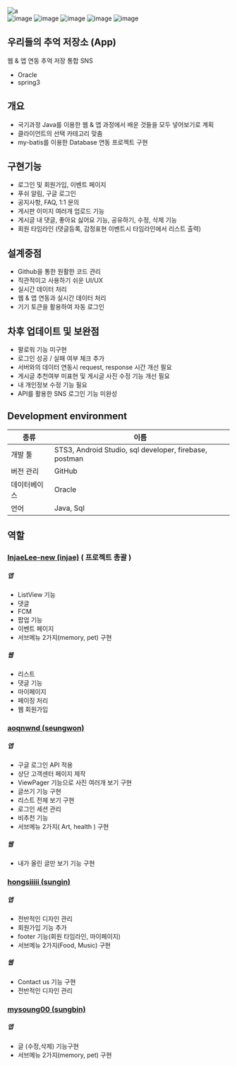 ![a](https://user-images.githubusercontent.com/71866565/109638381-4e5b1b00-7b91-11eb-9e86-3892a663f81a.PNG)<br>
![image](https://user-images.githubusercontent.com/71866565/109779240-18796d80-7c49-11eb-834e-0d57b10bbb40.png)
![image](https://user-images.githubusercontent.com/71866565/109779339-347d0f00-7c49-11eb-8009-f741ddc0f8d5.png)
![image](https://user-images.githubusercontent.com/71866565/109779104-f253cd80-7c48-11eb-8194-408ab34646ab.png)
![image](https://user-images.githubusercontent.com/71866565/112564887-67b55700-8e1f-11eb-848a-ea77f367e4e8.png)
![image](https://user-images.githubusercontent.com/71866565/112564926-756adc80-8e1f-11eb-84dd-9059ba9082bf.png)


## 우리들의 추억 저장소 (App)
웹 & 앱 연동 추억 저장 통합 SNS  
- Oracle
- spring3

## 개요
- 국기과정 Java를 이용한 웹 & 앱 과정에서 배운 것들을 모두 넣어보기로 계획
- 클라이언트의 선택 카테고리 맞춤
- my-batis를 이용한 Database 연동 프로젝트 구현

## 구현기능
- 로그인 및 회원가입, 이벤트 페이지
- 푸쉬 알림, 구글 로그인
- 공지사항, FAQ, 1:1 문의
- 게시판 이미지 여러개 업로드 기능
- 게시글 내 댓글, 좋아요 싫어요 기능, 공유하기, 수정, 삭제 기능
- 회원 타임라인 (댓글등록, 감정표현 이벤트시 타임라인에서 리스트 출력)

## 설계중점
- Github을 통한 원활한 코드 관리
- 직관적이고 사용하기 쉬운 UI/UX 
- 실시간 데이터 처리
- 웹 & 앱 연동과 실시간 데이터 처리
- 기기 토큰을 활용하여 자동 로그인

## 차후 업데이트 및 보완점
- 팔로워 기능 미구현
- 로그인 성공 / 실패 여부 체크 추가
- 서버와의 데이터 연동시 request, response 시간 개선 필요
- 게시글 추천여부 미표현 및 게시글 사진 수정 기능 개선 필요
- 내 개인정보 수정 기능 필요
- API를 활용한 SNS 로그인 기능 미완성


## Development environment

| 종류 | 이름 |
| ------ | ------ |
| 개발 툴 | STS3, Android Studio, sql developer, firebase, postman |
| 버전 관리 | GitHub |
| 데이터베이스 | Oracle |
| 언어 | Java, Sql |

## 역할
### [InjaeLee-new (injae)](https://github.com/InjaeLee-new) ( 프로젝트 총괄 )
##### 앱
- ListView 기능
- 댓글
- FCM
- 팝업 기능
- 이벤트 페이지
- 서브메뉴 2가지(memory, pet) 구현
##### 웹
- 리스트
- 댓글 기능
- 마이페이지
- 페이징 처리
- 웹 회원가입

### [aoqnwnd (seungwon)](https://github.com/aoqnwnd)
##### 앱
- 구글 로그인 API 적용
- 상단 고객센터 페이지 제작
- ViewPager 기능으로 사진 여러개 보기 구현
- 글쓰기 기능 구현
- 리스트 전체 보기 구현
- 로그인 세션 관리 
- 비추천 기능
- 서브메뉴 2가지( Art, health ) 구현
##### 웹
- 내가 올린 글만 보기 기능 구현

### [hongsiiiii (sungin)](https://github.com/hongsiiiii)
##### 앱
- 전반적인 디자인 관리
- 회원가입 기능 추가
- footer 기능(회원 타임라인, 마이페이지)
- 서브메뉴 2가지(Food, Music) 구현
##### 웹
- Contact us 기능 구현
- 전반적인 디자인 관리

### [mysoung00 (sungbin)](https://github.com/mysoung00)
##### 앱
- 글 (수정,삭제) 기능구현
- 서브메뉴 2가지(memory, pet) 구현
